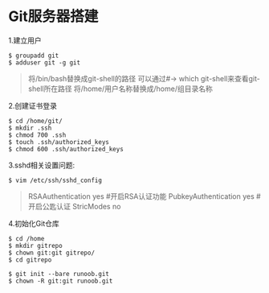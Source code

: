 Git服务器搭建
=== 

1.建立用户

    $ groupadd git 
    $ adduser git -g git

>将/bin/bash替换成git-shell的路径
>可以通过#-> which git-shell来查看git-shell所在路径
>将/home/用户名称替换成/home/组目录名称

2.创建证书登录
 
    $ cd /home/git/
    $ mkdir .ssh
    $ chmod 700 .ssh
    $ touch .ssh/authorized_keys
    $ chmod 600 .ssh/authorized_keys

3.sshd相关设置问题:

    $ vim /etc/ssh/sshd_config

>RSAAuthentication yes            #开启RSA认证功能
>PubkeyAuthentication yes      #开启公匙认证 
>StricModes no                           

4.初始化Git仓库

    $ cd /home
    $ mkdir gitrepo
    $ chown git:git gitrepo/
    $ cd gitrepo

    $ git init --bare runoob.git
    $ chown -R git:git runoob.git
